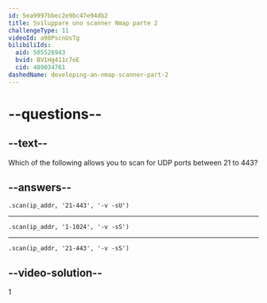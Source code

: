 ```yaml
---
id: 5ea9997bbec2e9bc47e94db2
title: Sviluppare uno scanner Nmap parte 2
challengeType: 11
videoId: a98PscnUsTg
bilibiliIds:
  aid: 505526943
  bvid: BV1Hg411c7oE
  cid: 409034761
dashedName: developing-an-nmap-scanner-part-2
---
```


# --questions--

## --text--

Which of the following allows you to scan for UDP ports between 21 to 443?

## --answers--

`.scan(ip_addr, '21-443', '-v -sU')`

---

`.scan(ip_addr, '1-1024', '-v -sS')`

---

`.scan(ip_addr, '21-443', '-v -sS')`

## --video-solution--

1

